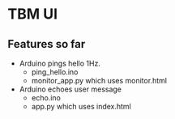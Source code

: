 # TBM UI
## Features so far
- Arduino pings hello 1Hz.
    - ping_hello.ino
    - monitor_app.py which uses monitor.html
- Arduino echoes user message
    - echo.ino
    - app.py which uses index.html